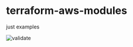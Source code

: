 # terraform-aws-modules

just examples

![validate](https://github.com/seiji/terraform-aws-modules/workflows/validate/badge.svg)
